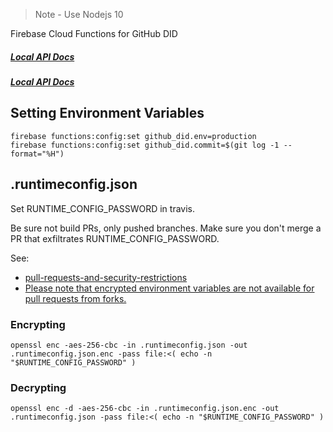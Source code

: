 > Note - Use Nodejs 10

Firebase Cloud Functions for GitHub DID

##### [Local API Docs](http://localhost:5000/github-did/us-central1/main/docs)

##### [Local API Docs](https://github-did.com/api/docs)

## Setting Environment Variables

```
firebase functions:config:set github_did.env=production
firebase functions:config:set github_did.commit=$(git log -1 --format="%H")
```

## .runtimeconfig.json

Set RUNTIME_CONFIG_PASSWORD in travis.

Be sure not build PRs, only pushed branches. Make sure you don't merge a PR that
exfiltrates RUNTIME_CONFIG_PASSWORD.

See:

- [pull-requests-and-security-restrictions](https://docs.travis-ci.com/user/pull-requests/#pull-requests-and-security-restrictions)
- [Please note that encrypted environment variables are not available for pull requests from forks.](https://docs.travis-ci.com/user/encryption-keys/)

### Encrypting

```
openssl enc -aes-256-cbc -in .runtimeconfig.json -out .runtimeconfig.json.enc -pass file:<( echo -n "$RUNTIME_CONFIG_PASSWORD" )
```

### Decrypting

```
openssl enc -d -aes-256-cbc -in .runtimeconfig.json.enc -out .runtimeconfig.json -pass file:<( echo -n "$RUNTIME_CONFIG_PASSWORD" )
```
